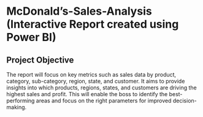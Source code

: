 # McDonald’s-Sales-Analysis (Interactive Report created using Power BI)
## Project Objective
The report will focus on key metrics such as sales data by product, category, sub-category, region, state, and customer. It aims to provide insights into which products, regions, states, and customers are driving the highest sales and profit. This will enable the boss to identify the best-performing areas and focus on the right parameters for improved decision-making.
